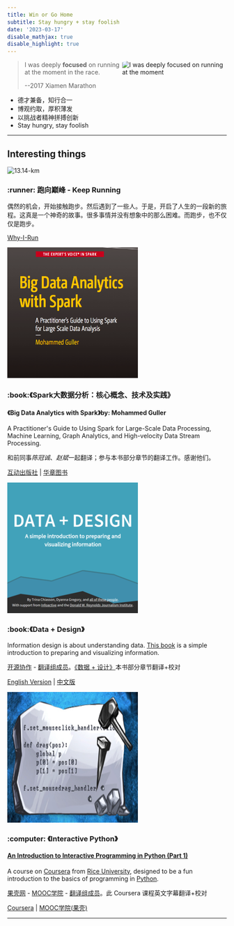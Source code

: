 ```yaml
---
title: Win or Go Home
subtitle: Stay hungry + stay foolish
date: '2023-03-17'
disable_mathjax: true
disable_highlight: true
---
```


<img class="show" src="/images/2017-xiamen-marathon.jpg" title="I was deeply focused on running at the moment" style="border-radius:10%;float:right" width=240/>

> I was deeply **focused** on running at the moment in the race.
>
> --2017 Xiamen Marathon

- 德才兼备，知行合一
- 博观约取，厚积薄发
- 以挑战者精神拼搏创新
- Stay hungry, stay foolish

---

## Interesting things

<div id="projects" class="container">
  <div class="thumbnail">
    <img class="show" alt="13.14-km" title="2015-2-14 13:14 13.14km pace=5m20s" style="width: 300px;max-height:300px;" src="/images/when-i-was-running_Sharpness.jpeg">
    <div class="caption">
      <h3>:runner: 跑向巅峰 - Keep Running</h3>
      <p>偶然的机会，开始接触跑步。然后遇到了一些人。于是，开启了人生的一段新的旅程。这真是一个神奇的故事。很多事情并没有想象中的那么困难。而跑步，也不仅仅是跑步。</p>
      <p>
        <a href="/fitness/why-i-run" title="何时开始跑步，又为什么跑步？" class="btn btn-primary">Why-I-Run</a>
        <!-- <a href="/fitness" title="更多关于跑步、健身的文章们" class="btn btn-default">More</a> -->
      </p>
    </div>
  </div>
  <div class="thumbnail">
    <img class="show" alt="big-data-analytics-with-spark" style="width: 300px; height: 300px;" src="/images/big-data-analytics-with-spark.png">
    <div class="caption">
      <h3>:book:《Spark大数据分析：核心概念、技术及实践》</h3>
      <p>
        <h4>《Big Data Analytics with Spark》by: Mohammed Guller</h4>
        A Practitioner's Guide to Using Spark for Large-Scale Data Processing, Machine Learning, Graph Analytics, and High-velocity Data Stream Processing.
      </p>
      <p>和前同事<em>陈冠诚</em>、<em>赵斌</em>一起翻译；参与本书部分章节的翻译工作。感谢他们。
      </p>
      <p>
        <a href="http://product.china-pub.com/5738047" title="《Spark大数据分析：核心概念、技术及实践》" class="btn btn-primary" target="_blank">互动出版社</a> |
        <a href="https://www.hzcourse.com/web/refbook/detail/7005/209" title="《Spark大数据分析：核心概念、技术及实践》" class="btn btn-primary" target="_blank">华章图书</a>
      </p>
    </div>
  </div>
  <div class="thumbnail">
    <img class="show" alt="data+design-cover" style="width: 300px; height: 300px;" src="/images/data+design-cover.png">
    <div class="caption">
      <h3>:book:《Data + Design》</h3>
      <p>Information design is about understanding data. <a href="https://github.com/infoactive/data-design" target="_blank">This book</a> is a simple introduction to preparing and visualizing information.
      </p>
      <p><a href="http://datadesigncn.github.io/" target="_blank">开源协作</a> - <a href="http://datadesigncn.github.io/acknowledgments01.html" target="_blank">翻译组成员</a>。<a href="http://datadesigncn.github.io/titlepage01.html" target="_blank">《数据 + 设计》</a>本书部分章节翻译+校对
      </p>
      <p>
        <a href="https://trinachi.github.io/data-design-builds/copyright-page01.html" title="《Data + Design》" class="btn btn-primary" target="_blank">English Version</a> |
        <a href="http://datadesigncn.github.io/titlepage01.html" title="《数据 + 设计》" class="btn btn-default" target="_blank">中文版</a>
      </p>
    </div>
  </div>
  <div class="thumbnail">
    <img class="show" alt="interactive-py-course-cover" style="width: 300px; height: 300px;" src="/images/interactive-py-course-cover.png">
    <div class="caption">
      <h3>:computer: 《Interactive Python》</h3>
      <p><h4><a href="https://www.coursera.org/course/interactivepython1" target="_blank" title="An Introduction to Interactive Programming in Python">An Introduction to Interactive Programming in Python (Part 1)</a></h4>
        A course on
        <a href="https://www.coursera.org/" target="_blank" title="Coursera - Free Online Courses From Top Universities.">Coursera</a> from <a href="https://www.rice.edu/" target="_blank" title="Coursera - Free Online Courses From Top Universities.">Rice University</a>, designed to be a fun introduction to the basics of programming in
        <a href="https://www.python.org/" target="_blank" title="Python programming language">Python</a>.
      </p>
      <p><a href="https://www.guokr.com/" target="_blank" title="果壳网 科技有意思">果壳网</a> - <a href="http://mooc.guokr.com/" target="_blank" title="MOOC学院 果壳网旗下慕课学习社区">MOOC学院</a> - <a href="http://www.guokr.com/blog/762401/" target="_blank" title="果壳 Python 字幕组翻译证书">翻译组成员</a>。此 Coursera 课程英文字幕翻译+校对
      </p>
      <p>
        <a href="https://www.coursera.org/course/interactivepython1" target="_blank" title="An Introduction to Interactive Programming in Python" class="btn btn-primary">Coursera</a> |
        <a href="http://mooc.guokr.com/course/395/An-Introduction-to-Interactive-Programming-in-Python%EF%BC%88part-1%EF%BC%89/" target="_blank" title="Python交互式编程导论" class="btn btn-default">MOOC学院(果壳)</a>
      </p>
    </div>
  </div>
</div>

---
